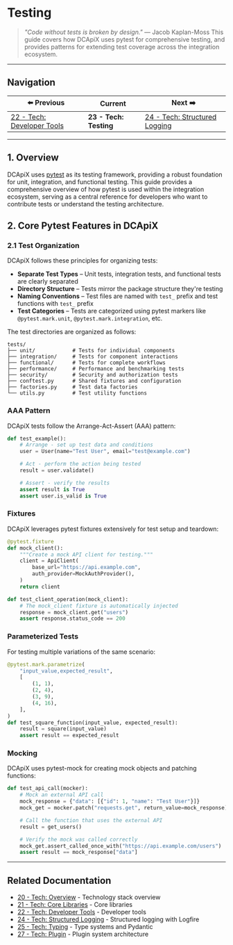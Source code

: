 # Testing

> *"Code without tests is broken by design."* ― Jacob Kaplan-Moss
> This guide covers how DCApiX uses pytest for comprehensive testing,
> and provides patterns for extending test coverage across the integration ecosystem.

---

## Navigation

| ⬅️ Previous | Current | Next ➡️ |
|-------------|---------|----------|
| [22 - Tech: Developer Tools](22-tech-developer-tools.md) | **23 - Tech: Testing** | [24 - Tech: Structured Logging](24-tech-structured-logging.md) |

---

## 1. Overview

DCApiX uses [pytest](https://docs.pytest.org/) as its testing framework, providing a robust foundation for unit,
integration, and functional testing. This guide provides a comprehensive overview of how pytest is used within the
integration ecosystem, serving as a central reference for developers who want to contribute tests or understand the
testing architecture.

## 2. Core Pytest Features in DCApiX

### 2.1 Test Organization

DCApiX follows these principles for organizing tests:

* **Separate Test Types** – Unit tests, integration tests, and functional tests are clearly separated
* **Directory Structure** – Tests mirror the package structure they're testing
* **Naming Conventions** – Test files are named with `test_` prefix and test functions with `test_` prefix
* **Test Categories** – Tests are categorized using pytest markers like `@pytest.mark.unit`, `@pytest.mark.integration`, etc.

The test directories are organized as follows:

```asciidoc
tests/
├── unit/            # Tests for individual components
├── integration/     # Tests for component interactions
├── functional/      # Tests for complete workflows
├── performance/     # Performance and benchmarking tests
├── security/        # Security and authorization tests
├── conftest.py      # Shared fixtures and configuration
├── factories.py     # Test data factories
└── utils.py         # Test utility functions
```

### AAA Pattern

DCApiX tests follow the Arrange-Act-Assert (AAA) pattern:

```python
def test_example():
    # Arrange - set up test data and conditions
    user = User(name="Test User", email="test@example.com")

    # Act - perform the action being tested
    result = user.validate()

    # Assert - verify the results
    assert result is True
    assert user.is_valid is True
```

### Fixtures

DCApiX leverages pytest fixtures extensively for test setup and teardown:

```python
@pytest.fixture
def mock_client():
    """Create a mock API client for testing."""
    client = ApiClient(
        base_url="https://api.example.com",
        auth_provider=MockAuthProvider(),
    )
    return client

def test_client_operation(mock_client):
    # The mock_client fixture is automatically injected
    response = mock_client.get("users")
    assert response.status_code == 200
```

### Parameterized Tests

For testing multiple variations of the same scenario:

```python
@pytest.mark.parametrize(
    "input_value,expected_result",
    [
        (1, 1),
        (2, 4),
        (3, 9),
        (4, 16),
    ],
)
def test_square_function(input_value, expected_result):
    result = square(input_value)
    assert result == expected_result
```

### Mocking

DCApiX uses pytest-mock for creating mock objects and patching functions:

```python
def test_api_call(mocker):
    # Mock an external API call
    mock_response = {"data": [{"id": 1, "name": "Test User"}]}
    mock_get = mocker.patch("requests.get", return_value=mock_response)

    # Call the function that uses the external API
    result = get_users()

    # Verify the mock was called correctly
    mock_get.assert_called_once_with("https://api.example.com/users")
    assert result == mock_response["data"]
```

---

## Related Documentation

* [20 - Tech: Overview](20-tech-overview.md) - Technology stack overview
* [21 - Tech: Core Libraries](21-tech-core-libraries.md) - Core libraries
* [22 - Tech: Developer Tools](22-tech-developer-tools.md) - Developer tools
* [24 - Tech: Structured Logging](24-tech-structured-logging.md) - Structured logging with Logfire
* [25 - Tech: Typing](25-tech-typing.md) - Type systems and Pydantic
* [27 - Tech: Plugin](27-tech-plugin.md) - Plugin system architecture
